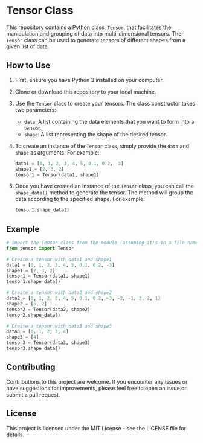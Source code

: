# Tensor Class

This repository contains a Python class, `Tensor`, that facilitates the manipulation and grouping of data into multi-dimensional tensors. The `Tensor` class can be used to generate tensors of different shapes from a given list of data.

## How to Use

1. First, ensure you have Python 3 installed on your computer.

2. Clone or download this repository to your local machine.

3. Use the `Tensor` class to create your tensors. The class constructor takes two parameters:
   - `data`: A list containing the data elements that you want to form into a tensor.
   - `shape`: A list representing the shape of the desired tensor.

4. To create an instance of the `Tensor` class, simply provide the `data` and `shape` as arguments. For example:
   ```python
   data1 = [0, 1, 2, 3, 4, 5, 0.1, 0.2, -3]
   shape1 = [2, 3, 2]
   tensor1 = Tensor(data1, shape1)
   ```

5. Once you have created an instance of the `Tensor` class, you can call the `shape_data()` method to generate the tensor. The method will group the data according to the specified shape. For example:
   ```python
   tensor1.shape_data()
   ```

## Example

```python
# Import the Tensor class from the module (assuming it's in a file named 'tensor.py')
from tensor import Tensor

# Create a tensor with data1 and shape1
data1 = [0, 1, 2, 3, 4, 5, 0.1, 0.2, -3]
shape1 = [2, 3, 2]
tensor1 = Tensor(data1, shape1)
tensor1.shape_data()

# Create a tensor with data2 and shape2
data2 = [0, 1, 2, 3, 4, 5, 0.1, 0.2, -3, -2, -1, 3, 2, 1]
shape2 = [5, 2]
tensor2 = Tensor(data2, shape2)
tensor2.shape_data()

# Create a tensor with data3 and shape3
data3 = [0, 1, 2, 3, 4]
shape3 = [4]
tensor3 = Tensor(data3, shape3)
tensor3.shape_data()
```

## Contributing

Contributions to this project are welcome. If you encounter any issues or have suggestions for improvements, please feel free to open an issue or submit a pull request.

## License

This project is licensed under the MIT License - see the LICENSE file for details.
